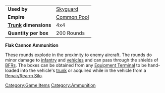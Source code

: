 |                                  |                               |
| -------------------------------- | ----------------------------- |
| **Used by**                      | [Skyguard](../items/Skyguard.md)       |
| **Empire**                       | [Common Pool](../terminology/Common_Pool.md) |
| **[Trunk](../terminology/Trunk.md) dimensions** | 4x4                           |
| **Quantity per box**             | 200 Rounds                    |

**Flak Cannon Ammunition**

These rounds explode in the proximity to enemy aircraft. The rounds do
minor damage to [infantry](../terminology/Infantry.md) and
[vehicles](../vehicles/Vehicle.md) and can pass through the shields of
[BFRs](../vehicles/BattleFrame_Robotics.md). The boxes can be obtained from any [Equipment
Terminal](../items/Equipment_Terminal.md) to be hand-loaded into the
vehicle's [trunk](../terminology/Trunk.md) or acquired while in the vehicle
from a [Repair/Rearm Silo](../items/Repair_Rearm_Silo.md).

[Category:Game Items](Category:Game_Items.md)
[Category:Ammunition](Category:Ammunition.md)
